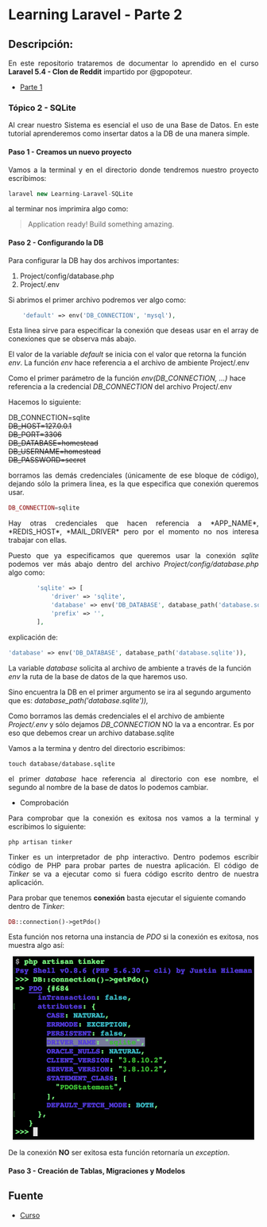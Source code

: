 Learning Laravel - Parte 2
===========

## Descripción:

<p align="justify">
	En este repositorio trataremos de documentar lo aprendido en el curso <b>Laravel 5.4 - Clon de Reddit</b> impartido por @gpopoteur.

* [Parte 1](https://github.com/ginppian/Learning-Laravel/)
</p>

### Tópico 2 - SQLite

<p align="justify">
	Al crear nuestro Sistema es esencial el uso de una Base de Datos. En este tutorial aprenderemos como insertar datos a la DB de una manera simple.
</p>

#### Paso 1 - Creamos un nuevo proyecto

<p align="justify">
Vamos a la terminal y en el directorio donde tendremos nuestro proyecto escribimos:
</p>

```php
laravel new Learning-Laravel-SQLite
```

al terminar nos imprimira algo como:

> Application ready! Build something amazing.

#### Paso 2 - Configurando la DB

Para configurar la DB hay dos archivos importantes:

1. Project/config/database.php
2. Project/.env

Si abrimos el primer archivo podremos ver algo como:

```php
    'default' => env('DB_CONNECTION', 'mysql'),
```

<p align="justify">
	Esta linea sirve para especificar la conexión que deseas usar en el array de conexiones que se observa más abajo.

El valor de la variable *default* se inicia con el valor que retorna la función *env*. La función *env* hace referencia a el archivo de ambiente Project/.env

Como el primer parámetro de la función *env(DB_CONNECTION, ...)* hace referencia a la credencial *DB_CONNECTION* del archivo Project/.env

Hacemos lo siguiente:
</p>

DB_CONNECTION=sqlite<br>
~~DB_HOST=127.0.0.1~~<br>
~~DB_PORT=3306~~<br>
~~DB_DATABASE=homestead~~<br>
~~DB_USERNAME=homestead~~<br>
~~DB_PASSWORD=secret~~<br>

<p align="justify">
borramos las demás credenciales (únicamente de ese bloque de código), dejando sólo la primera linea, es la que especifica que conexión queremos usar.
</p>

```php
DB_CONNECTION=sqlite
```

<p align="justify">
Hay otras credenciales que hacen referencia a *APP_NAME*, *REDIS_HOST*, *MAIL_DRIVER* pero por el momento no nos interesa trabajar con ellas.
</p>

<p align="justify">
Puesto que ya especificamos que queremos usar la conexión <i>sqlite</i> podemos ver más abajo dentro del archivo <i>Project/config/database.php</i> algo como:
</p>

```php
        'sqlite' => [
            'driver' => 'sqlite',
            'database' => env('DB_DATABASE', database_path('database.sqlite')),
            'prefix' => '',
        ],
```

explicación de:

```php
'database' => env('DB_DATABASE', database_path('database.sqlite')),
```

<p align="jsutify">
	La variable <i>database</i> solicita al archivo de ambiente a través de la función <i>env</i> la ruta de la base de datos de la que haremos uso.

Sino encuentra la DB en el primer argumento se ira al segundo argumento que es: <i>database_path('database.sqlite')),</i>

Como borramos las demás credenciales el el archivo de ambiente <i>Project/.env</i> y sólo dejamos <i>DB_CONNECTION</i> NO la va a encontrar. Es por eso que debemos crear un archivo database.sqlite
</p>

Vamos a la termina y dentro del directorio escribimos:

```
touch database/database.sqlite
```

<p align="justify">
el primer <i>database</i> hace referencia al directorio con ese nombre, el segundo al nombre de la base de datos lo podemos cambiar.
</p>

* Comprobación

<p align="justify">
	Para comprobar que la conexión es exitosa nos vamos a la terminal y escribimos lo siguiente:
</p>

```
php artisan tinker
```
<p align="justify"
<b>Tinker</b> es un interpretador de php interactivo.
Dentro podemos escribir código de PHP para probar partes de nuestra aplicación. El código de <i>Tinker</i> se va a ejecutar como si fuera código escrito dentro de nuestra aplicación.

Para probar que tenemos <b>conexión</b> basta ejecutar el siguiente comando dentro de <i>Tinker</i>:
</p>

```php
DB::connection()->getPdo()
```

<p align="justify">
	Esta función nos retorna una instancia de <i>PDO</i> si la conexión es exitosa, nos muestra algo así:
</p>

<p align="center">
  <img src="https://github.com/ginppian/Learning-Laravel-Sqlite/blob/master/imgs/img1.png" width="486" height="368" />
</p>

De la conexión <b>NO</b> ser exitosa esta función retornaría un <i>exception</i>.

#### Paso 3 - Creación de Tablas, Migraciones y Modelos

## Fuente

* [Curso](https://www.youtube.com/watch?v=XrrbV5YO2PY)